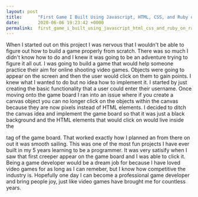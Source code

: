 ```yaml
---
layout: post
title:      "First Game I Built Using Javascript, HTML, CSS, and Ruby on Rails API"
date:       2020-06-06 19:23:42 +0000
permalink:  first_game_i_built_using_javascript_html_css_and_ruby_on_rails_api
---
```



When I started out on this project I was nervous that I wouldn't be able to figure out how to build a game properly from scratch. There was so much I didn't know how to do and I knew it was going to be an adventure trying to figure it all out. I was going to build a game that would help someone practice their aim for online shooting video games. Objects were going to appear on the screen and then the user would click on them to gain points. I knew what I wanted to do but no idea how to implement it. I started by just creating the basic functionality that a user could enter their username. Once moving onto the game board I ran into an issue where if you create a canvas object you can no longer click on the objects within the canvas because they are now pixels instead of HTML elements. I decided to ditch the canvas idea and implement the game board so that it was just a black background and the HTML elements that would click on would live inside the <div> tag of the game board. That worked exactly how I planned an from there on out it was smooth sailing. This was one of the most fun projects I have ever built in my 5 years learning to be a programmer. It was very satisify when I saw that first creeper appear on the game board and I was able to click it. Being a game developer would be a dream job for because I have loved video games for as long as I can remeber, but I know how competitive the industry is. Hopefully one day I can become a professional game developer and bring people joy, just like video games have brought me for countless years.
